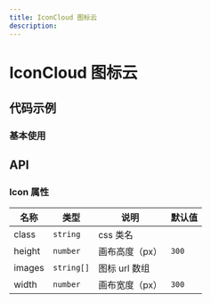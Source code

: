 ```yaml
---
title: IconCloud 图标云
description:
---
```


# IconCloud 图标云

## 代码示例

### 基本使用

<preview path="../demo/IconCloud/Basic-IconCloud.vue" title="基本使用" description=""></preview>

## API

### Icon 属性

| 名称   | 类型       | 说明           | 默认值 |
| ------ | ---------- | -------------- | ------ |
| class  | `string`   | css 类名       |        |
| height | `number`   | 画布高度（px） | `300`  |
| images | `string[]` | 图标 url 数组  |        |
| width  | `number`   | 画布宽度（px） | `300`  |
